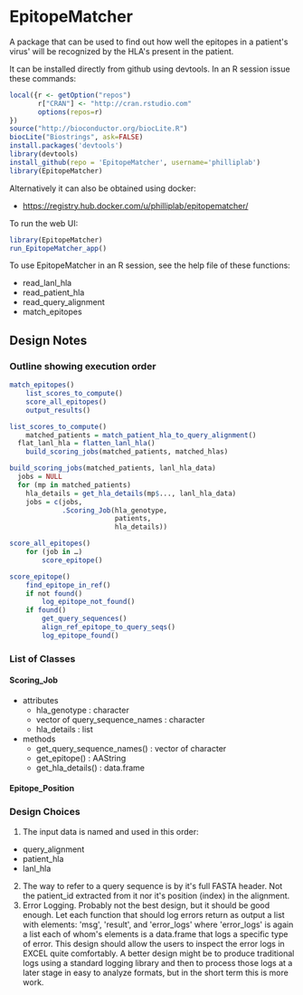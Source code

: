EpitopeMatcher
==============

A package that can be used to find out how well the epitopes in a patient's virus' will be
recognized by the HLA's present in the patient.

It can be installed directly from github using devtools. In an R session issue
these commands:
```r
local({r <- getOption("repos")
       r["CRAN"] <- "http://cran.rstudio.com" 
       options(repos=r)
})
source("http://bioconductor.org/biocLite.R")
biocLite("Biostrings", ask=FALSE)
install.packages('devtools')
library(devtools)
install_github(repo = 'EpitopeMatcher', username='philliplab')
library(EpitopeMatcher)
```

Alternatively it can also be obtained using docker:
* https://registry.hub.docker.com/u/philliplab/epitopematcher/

To run the web UI:
```r
library(EpitopeMatcher)
run_EpitopeMatcher_app()
```

To use EpitopeMatcher in an R session, see the help file of these functions:
* read_lanl_hla
* read_patient_hla
* read_query_alignment
* match_epitopes 

## Design Notes

### Outline showing execution order

```r
match_epitopes()
	list_scores_to_compute()
	score_all_epitopes()
	output_results()

list_scores_to_compute()
	matched_patients = match_patient_hla_to_query_alignment()
  flat_lanl_hla = flatten_lanl_hla()
	build_scoring_jobs(matched_patients, matched_hlas)

build_scoring_jobs(matched_patients, lanl_hla_data)
  jobs = NULL
  for (mp in matched_patients)
    hla_details = get_hla_details(mp$..., lanl_hla_data)
    jobs = c(jobs,
             .Scoring_Job(hla_genotype,
                          patients,
                          hla_details))

score_all_epitopes()
	for (job in …)
		score_epitope()

score_epitope()
	find_epitope_in_ref()
	if not found()
		log_epitope_not_found()
	if found()
		get_query_sequences()
		align_ref_epitope_to_query_seqs()
		log_epitope_found()
```

### List of Classes

#### Scoring_Job
* attributes
  - hla_genotype : character
  - vector of query_sequence_names : character
  - hla_details : list
* methods  
  - get_query_sequence_names() : vector of character
  - get_epitope() : AAString
  - get_hla_details() : data.frame

#### Epitope_Position

### Design Choices

1. The input data is named and used in this order:
  - query_alignment
  - patient_hla
  - lanl_hla
2. The way to refer to a query sequence is by it's full FASTA header. Not the
   patient_id extracted from it nor it's position (index) in the alignment.
3. Error Logging. Probably not the best design, but it should be good enough.
   Let each function that should log errors return as output a list with
   elements: 'msg', 'result', and 'error_logs' where 'error_logs' is again a list
   each of whom's elements is a data.frame that logs a specific type of error.
   This design should allow the users to inspect the error logs in EXCEL quite
   comfortably. A better design might be to produce traditional logs using a
   standard logging library and then to process those logs at a later stage in
   easy to analyze formats, but in the short term this is more work.
